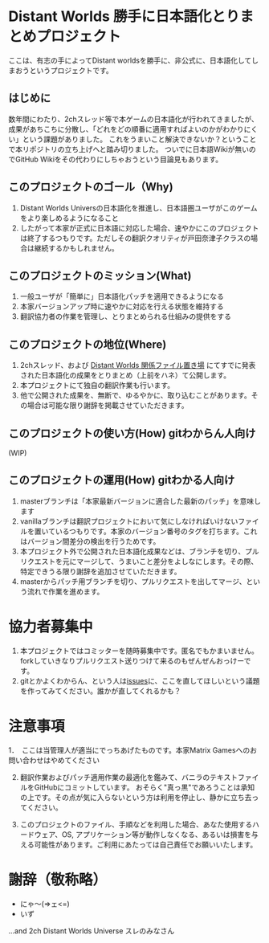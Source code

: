 # Distant Worlds 勝手に日本語化とりまとめプロジェクト

ここは、有志の手によってDistant worldsを勝手に、非公式に、日本語化してしまおうというプロジェクトです。

## はじめに

数年間にわたり、2chスレッド等で本ゲームの日本語化が行われてきましたが、成果があちこちに分散し、「どれをどの順番に適用すればよいのかがわかりにくい」という課題がありました。
これをうまいこと解決できないか？ということで本リポジトリの立ち上げへと踏み切りました。
ついでに日本語Wikiが無いのでGitHub Wikiをその代わりにしちゃおうという目論見もあります。

## このプロジェクトのゴール（Why)

1. Distant Worlds Universの日本語化を推進し、日本語圏ユーザがこのゲームをより楽しめるようになること
2. したがって本家が正式に日本語に対応した場合、速やかにこのプロジェクトは終了するつもりです。ただしその翻訳クオリティが戸田奈津子クラスの場合は継続するかもしれません。

## このプロジェクトのミッション(What)

1. 一般ユーザが「簡単に」日本語化パッチを適用できるようになる
2. 本家バージョンアップ時に速やかに対応を行える状態を維持する
3. 翻訳協力者の作業を管理し、とりまとめられる仕組みの提供をする

## このプロジェクトの地位(Where)

1. 2chスレッド、および [Distant Worlds 関係ファイル置き場](http://ux.getuploader.com/DistantWorlds/) にてすでに発表された日本語化の成果をとりまとめ（上前をハネ）て公開します。
2. 本プロジェクトにて独自の翻訳作業も行います。
3. 他で公開された成果を、無断で、ゆるやかに、取り込むことがあります。その場合は可能な限り謝辞を掲載させていただきます。

## このプロジェクトの使い方(How) gitわからん人向け

(WIP)

## このプロジェクトの運用(How) gitわかる人向け

1. masterブランチは「本家最新バージョンに適合した最新のパッチ」を意味します
1. vanillaブランチは翻訳プロジェクトにおいて気にしなければいけないファイルを置いているつもりです。本家のバージョン番号のタグを打ちます。これはバージョン間差分の検出を行うためです。
1. 本プロジェクト外で公開された日本語化成果などは、ブランチを切り、プルリクエストを元にマージして、うまいこと差分をよしなにします。その際、特定できうる限り謝辞を追加させていただきます。
1. masterからパッチ用ブランチを切り、プルリクエストを出してマージ、という流れで作業を進めます。

# 協力者募集中

1. 本プロジェクトではコミッターを随時募集中です。匿名でもかまいません。forkしていきなりプルリクエスト送りつけて来るのもぜんぜんおっけーです。
2. gitとかよくわからん、という人は[issues](https://github.com/distantworlds-jp/distantworlds/issues)に、ここを直してほしいという議題を作ってみてください。誰かが直してくれるかも？

# 注意事項

1．　ここは当管理人が適当にでっちあげたものです。本家Matrix Gamesへのお問い合わせはやめてください

2. 翻訳作業およびパッチ適用作業の最適化を鑑みて、バニラのテキストファイルをGitHubにコミットしています。
 おそらく"真っ黒"であろうことは承知の上です。その点が気に入らないという方は利用を停止し、静かに立ち去ってください。

3. このプロジェクトのファイル、手順などを利用した場合、あなた使用するハードウェア、OS, アプリケーション等が動作しなくなる、あるいは損害を与える可能性があります。ご利用にあたっては自己責任でお願いいたします。

# 謝辞（敬称略）

- にゃ～(=>ェ<=)
- いず

...and 2ch Distant Worlds Universe スレのみなさん

